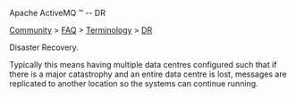 Apache ActiveMQ ™ -- DR 

[Community](community.html) > [FAQ](faq.html) > [Terminology](terminology.html) > [DR](dr.html)


Disaster Recovery.

Typically this means having multiple data centres configured such that if there is a major catastrophy and an entire data centre is lost, messages are replicated to another location so the systems can continue running.

